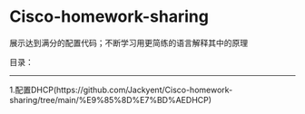 # Cisco-homework-sharing
展示达到满分的配置代码；不断学习用更简练的语言解释其中的原理

目录：
<hr/>
1.配置DHCP(https://github.com/Jackyent/Cisco-homework-sharing/tree/main/%E9%85%8D%E7%BD%AEDHCP)
